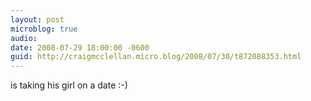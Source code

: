 ```yaml
---
layout: post
microblog: true
audio: 
date: 2008-07-29 18:00:00 -0600
guid: http://craigmcclellan.micro.blog/2008/07/30/t872088353.html
---
```

is taking his girl on a date :-)

